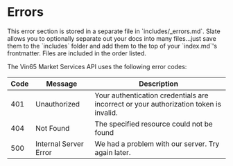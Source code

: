 # Errors

<aside class="notice">This error section is stored in a separate file in `includes/_errors.md`. Slate allows you to optionally separate out your docs into many files...just save them to the `includes` folder and add them to the top of your `index.md`'s frontmatter. Files are included in the order listed.</aside>

The Vin65 Market Services API uses the following error codes:

Code       | Message               | Description
---------- | --------------------- | -----------
401        | Unauthorized          | Your authentication credentials are incorrect or your authorization token is invalid.
404        | Not Found             | The specified resource could not be found
500        | Internal Server Error | We had a problem with our server. Try again later.
